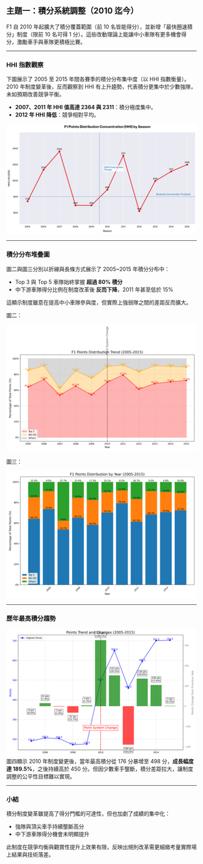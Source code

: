 ## 主題一：積分系統調整（2010 迄今）

F1 自 2010 年起擴大了積分覆蓋範圍（前 10 名皆能得分），並新增「最快圈速積分」制度（限前 10 名可得 1 分）。這些改動理論上能讓中小車隊有更多機會得分，激勵車手與車隊更積極比賽。

---

### HHI 指數觀察

下圖展示了 2005 至 2015 年間各賽季的積分分布集中度（以 HHI 指數衡量）。2010 年制度變革後，反而觀察到 HHI 有上升趨勢，代表積分更集中於少數強隊，未如預期改善競爭平衡。

- **2007、2011 年 HHI 值高達 2364 與 2311**：積分極度集中。
- **2012 年 HHI 降低**：競爭相對平均。

![image](https://github.com/chaoc-0819/F1-Regulatory-Changes-Impact-Analysis/blob/main/%E7%A9%8D%E5%88%86%E7%B3%BB%E7%B5%B1%E8%AA%BF%E6%95%B4/figures/2010-2011_points_hhi_analysis.png)

---

### 積分分布堆疊圖

圖二與圖三分別以折線與長條方式展示了 2005~2015 年積分分布中：
- Top 3 與 Top 5 車隊始終掌握 **超過 80% 積分**
- 中下游車隊得分比例在制度改革後 **反而下降**，2011 年甚至低於 15%

這顯示制度雖意在提高中小車隊參與度，但實際上強弱隊之間的差距反而擴大。

圖二：

![image](https://github.com/chaoc-0819/F1-Regulatory-Changes-Impact-Analysis/blob/main/%E7%A9%8D%E5%88%86%E7%B3%BB%E7%B5%B1%E8%AA%BF%E6%95%B4/figures/f1_points_distribution_line.png)

圖三：

![image](https://github.com/chaoc-0819/F1-Regulatory-Changes-Impact-Analysis/blob/main/%E7%A9%8D%E5%88%86%E7%B3%BB%E7%B5%B1%E8%AA%BF%E6%95%B4/figures/f1_points_distribution_with_2009.png)

---

### 歷年最高積分趨勢

![image](https://github.com/chaoc-0819/F1-Regulatory-Changes-Impact-Analysis/blob/main/%E7%A9%8D%E5%88%86%E7%B3%BB%E7%B5%B1%E8%AA%BF%E6%95%B4/figures/f1_constructor_points_combined.png)
圖四顯示 2010 年制度變更後，當年最高積分從 176 分暴增至 498 分，**成長幅度達 189.5%**，之後持續高於 450 分。但因少數車手壟斷，積分差距拉大，讓制度調整的公平性目標難以實現。

---

### 小結

積分制度變革雖提高了得分門檻的可達性，但也加劇了成績的集中化：
- 強隊與頂尖車手持續壟斷高分
- 中下游車隊得分機會未明顯提升

此制度在競爭均衡與觀賞性提升上效果有限，反映出規則改革需更細緻考量實際場上結果與技術落差。
